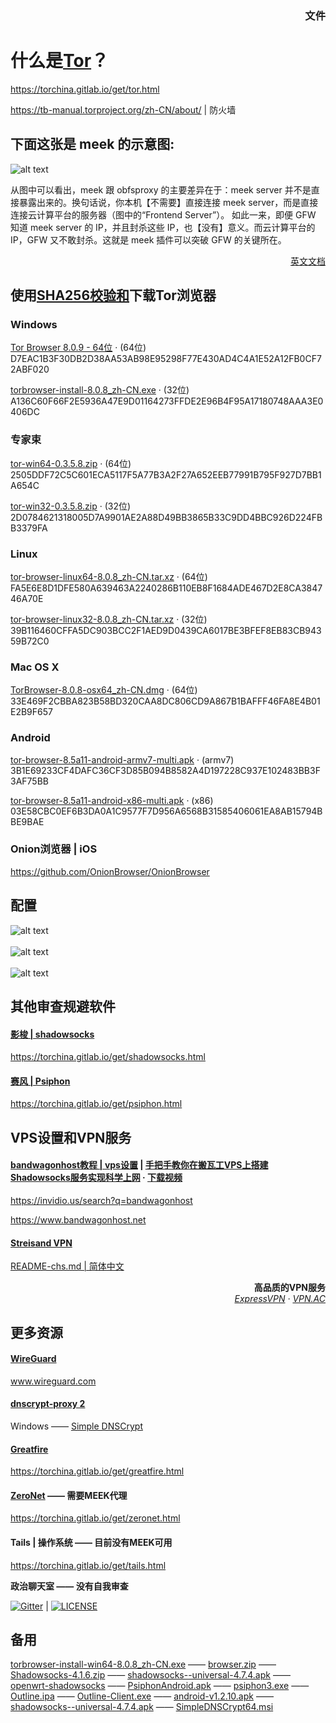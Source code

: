 ### <p align="right">文件</a>

# 什么是<a href="https://github.com/TheTorProject">Tor</a>？

<a href="https://torchina.gitlab.io/get/tor.html">https://torchina.gitlab.io/get/tor.html</a>

<a href="https://tb-manual.torproject.org/zh-CN/about/">https://tb-manual.torproject.org/zh-CN/about/</a> | 防火墙

## 下面这张是 meek 的示意图:

![alt text](https://raw.githubusercontent.com/mjstest/orgb1/1ef2f755a195eef11312653ac59a63f5/meek-diagram.png?raw=true)

<p>从图中可以看出，meek 跟 obfsproxy 的主要差异在于：meek server 并不是直接暴露出来的。换句话说，你本机【不需要】直接连接 meek server，而是直接连接云计算平台的服务器（图中的“Frontend Server”）。
 如此一来，即便 GFW 知道 meek server 的 IP，并且封杀这些 IP，也【没有】意义。而云计算平台的 IP，GFW 又不敢封杀。这就是 meek 插件可以突破 GFW 的关键所在。</p>

<p align="right"><a href="https://torchina.gitlab.io/get/meek.html">英文文档</a></p>

## 使用<a href="https://raw.githubusercontent.com/mjstest/orgb2/3734f15fb2f2e54671656f2b2e838bb9/sha256sums-signed-build.txt">SHA256校验和</a>下载Tor浏览器

### Windows

<a href="https://bitbucket.org/chinagate/files/downloads/torbrowser-install-win64-8.0.9_zh-CN.exe">Tor Browser 8.0.9 - 64位</a> &middot; (64位)<br>D7EAC1B3F30DB2D38AA53AB98E95298F77E430AD4C4A1E52A12FB0CF72ABF020</br>

<a href="https://bitbucket.org/chinagate/files/downloads/torbrowser-install-8.0.8_zh-CN.exe">torbrowser-install-8.0.8_zh-CN.exe</a> &middot; (32位)<br>A136C60F66F2E5936A47E9D01164273FFDE2E96B4F95A17180748AAA3E0406DC</br>

### 专家束

<a href="https://raw.githubusercontent.com/mjstest/orgb1/e763ff0dc89b5515908bc853b2354591/tor-win64-0.3.5.8.zip">tor-win64-0.3.5.8.zip</a> &middot; (64位)<br>2505DDF72C5C601ECA5117F5A77B3A2F27A652EEB77991B795F927D7BB1A654C</br>

<a href="https://raw.githubusercontent.com/mjstest/orgb1/3bd06cdf3e8af00a7eb5ca9f63cbccb7/tor-win32-0.3.5.8.zip">tor-win32-0.3.5.8.zip</a> &middot; (32位)<br>2D0784621318005D7A9901AE2A88D49BB3865B33C9DD4BBC926D224FBB3379FA</br>

### Linux

<a href="https://bitbucket.org/chinagate/files/downloads/tor-browser-linux64-8.0.8_zh-CN.tar.xz">tor-browser-linux64-8.0.8_zh-CN.tar.xz</a> &middot; (64位)<br>FA5E6E8D1DFE580A639463A2240286B110EB8F1684ADE467D2E8CA384746A70E</br>

<a href="https://raw.githubusercontent.com/mjstest/orgb1/9acc409e61c1e668ccb7cf2f5d0e68fd/tor-browser-linux32-8.0.8_zh-CN.tar.xz">tor-browser-linux32-8.0.8_zh-CN.tar.xz</a> &middot; (32位)<br>39B116460CFFA5DC903BCC2F1AED9D0439CA6017BE3BFEF8EB83CB94359B72C0</br>

### Mac OS X

<a href="https://raw.githubusercontent.com/mjstest/orgb1/3466159e8d348b5301c747f0453fdd04/TorBrowser-8.0.8-osx64_zh-CN.dmg">TorBrowser-8.0.8-osx64_zh-CN.dmg</a> &middot; (64位)<br>33E469F2CBBA823B58BD320CAA8DC806CD9A867B1BAFFF46FA8E4B01E2B9F657</br>

### Android

<a href="https://bitbucket.org/chinagate/files/downloads/tor-browser-8.5a11-android-armv7-multi.apk">tor-browser-8.5a11-android-armv7-multi.apk</a> &middot; (armv7)<br>3B1E69233CF4DAFC36CF3D85B094B8582A4D197228C937E102483BB3F3AF75BB</br>

<a href="https://bitbucket.org/chinagate/files/downloads/tor-browser-8.5a11-android-x86-multi.apk">tor-browser-8.5a11-android-x86-multi.apk</a> &middot; (x86)<br>03E58CBC0EF6B3DA0A1C9577F7D956A6568B31585406061EA8AB15794BBE9BAE</br>

### Onion浏览器 | iOS

<a href="https://github.com/OnionBrowser/OnionBrowser">https://github.com/OnionBrowser/OnionBrowser</a><br>

## 配置

![alt text](https://raw.githubusercontent.com/mjstest/orgb1/a5b50a2a9f002c828e5f9437f4312e2e/config1.png)
<br>
<br>
![alt text](https://raw.githubusercontent.com/mjstest/orgb1/7ed2b337bd0c74a9db3d66befdecd87e/config2.png)
<br>
<br>
![alt text](https://raw.githubusercontent.com/mjstest/orgb1/59dcbecb86fed3242d2042a191fb529e/config3.png)

## 其他审查规避软件

#### <a href="https://github.com/shadowsocks">影梭 | shadowsocks</a>

<a href="https://torchina.gitlab.io/get/shadowsocks.html">https://torchina.gitlab.io/get/shadowsocks.html</a>

#### <a href="https://github.com/Psiphon-Labs">赛风 | Psiphon</a>

<a href="https://torchina.gitlab.io/get/psiphon.html">https://torchina.gitlab.io/get/psiphon.html</a>

## VPS设置和VPN服务

#### <a href="https://github.com/Bill0412/bandwagonhost-tutorial">bandwagonhost教程 | vps设置</a> | <a href="https://invidio.us/watch?v=cfh4BFbTDkU">手把手教你在搬瓦工VPS上搭建Shadowsocks服务实现科学上网</a> &middot; <a href="https://raw.githubusercontent.com/mjstest/orgb2/d539aa9f6d403d80ee221da1144ebc00/手把手教你在搬瓦工VPS上搭建Shadowsocks服务实现科学上网-cfh4BFbTDkU.mp4">下载视频</a>

<a href="https://invidio.us/search?q=bandwagonhost">https://invidio.us/search?q=bandwagonhost</a>

<a href="https://www.bandwagonhost.net">https://www.bandwagonhost.net</a>

#### <a href="https://github.com/StreisandEffect/streisand">Streisand VPN</a>

<a href="https://github.com/StreisandEffect/streisand/blob/master/README-chs.md">README-chs.md | 简体中文</a>

<p align="right"><b>高品质的VPN服务</b><br><i><a href="https://www.expressvpn.com/">ExpressVPN</a> &middot; <a href="https://vpnac.org">VPN.AC</a></i></p>

## 更多资源

#### <a href="https://github.com/WireGuard/WireGuard">WireGuard</a>

<a href="https://www.wireguard.com">www.wireguard.com</a>

#### <a href="https://github.com/jedisct1/dnscrypt-proxy">dnscrypt-proxy 2</a>

Windows —— <a href="https://simplednscrypt.org">Simple DNSCrypt</a>

#### <a href="https://github.com/greatfire">Greatfire</a>

<a href="https://torchina.gitlab.io/get/greatfire.html">https://torchina.gitlab.io/get/greatfire.html</a>

#### <a href="https://github.com/HelloZeroNet">ZeroNet</a> —— 需要MEEK代理

<a href="https://torchina.gitlab.io/get/zeronet.html">https://torchina.gitlab.io/get/zeronet.html</a>

#### Tails | 操作系统 —— 目前没有MEEK可用

<a href="https://torchina.gitlab.io/get/tails.html">https://torchina.gitlab.io/get/tails.html</a>

<b>政治聊天室 —— 没有自我审查</b>

[![Gitter](https://badges.gitter.im/chinapolitics/community.svg)](https://gitter.im/chinapolitics/community) | 
[![LICENSE](https://img.shields.io/badge/license-Anti%20996-blue.svg)](https://github.com/996icu/996.ICU/blob/master/LICENSE)

## 备用

<a href="https://raw.githubusercontent.com/mjstest/orgb1/0ea50a85a0a0f4253497498ec2d4a081/torbrowser-install-win64-8.0.8_zh-CN.exe">torbrowser-install-win64-8.0.8_zh-CN.exe</a> —— <a href="https://raw.githubusercontent.com/mjstest/orgb2/1fafade2a2cb44fb9918705d5a1cd352/browser.zip">browser.zip</a> —— <a href="https://raw.githubusercontent.com/mjstest/orgb1/5c98ddb799c47f073a0e3ad8e693f7e1/Shadowsocks-4.1.6.zip">Shadowsocks-4.1.6.zip</a> —— <a href="https://raw.githubusercontent.com/mjstest/orgb1/d3b1dbaf00469858df009a2f7f6a4f10/shadowsocks--universal-4.7.4.apk">shadowsocks--universal-4.7.4.apk</a> —— <a href="https://github.com/shadowsocks/openwrt-shadowsocks/releases">openwrt-shadowsocks</a> —— <a href="https://raw.githubusercontent.com/mjstest/orgb1/24e26ba7d534acf2e5f57ea42d030b30/PsiphonAndroid.apk">PsiphonAndroid.apk</a> —— <a href="https://raw.githubusercontent.com/mjstest/orgb1/9d3d7e1217ac56467fe3c921fdc46289/psiphon3.exe">psiphon3.exe</a> —— <a href="https://raw.githubusercontent.com/mjstest/orgb1/7d2320c9b2ca6716a8fbe765b524df19/Outline.ipa">Outline.ipa</a> —— <a href="https://raw.githubusercontent.com/mjstest/orgb1/0c18f6ae13e9e1b19dc59cfb67230256/Outline-Client.exe">Outline-Client.exe</a> —— <a href="https://raw.githubusercontent.com/mjstest/orgb2/24cd07219c3f3359a7d6d848d53b84cc/android-v1.2.10.apk">android-v1.2.10.apk</a> —— <a href="https://raw.githubusercontent.com/mjstest/orgb2/0353128dc41d2c0ae441cf019c8e0c4a/shadowsocks--universal-4.7.4.apk">shadowsocks--universal-4.7.4.apk</a> —— <a href="https://raw.githubusercontent.com/mjstest/orgb2/1274e9f2725c3b82826b89475801c09a/SimpleDNSCrypt64.msi">SimpleDNSCrypt64.msi</a>
